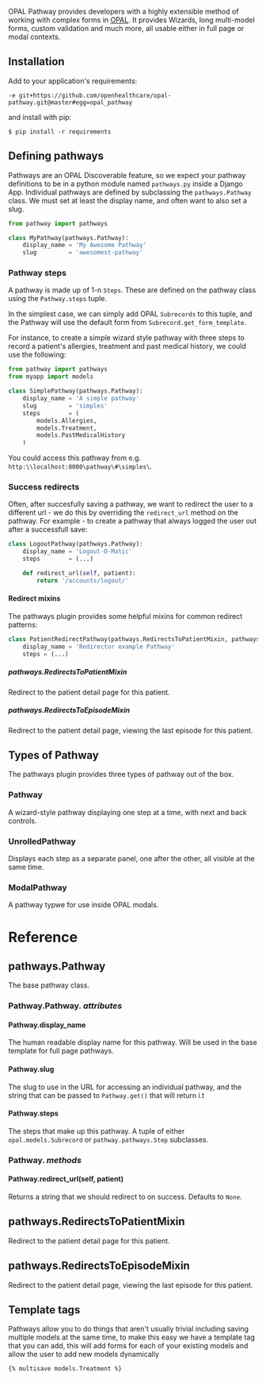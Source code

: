 OPAL Pathway provides developers with a highly extensible method of
working with complex forms in [OPAL](https://github.com/openhealthcare/opal).
It provides Wizards, long multi-model forms, custom validation and much more,
all usable either in full page or modal contexts.

## Installation

Add to your application's requirements:

    -e git+https://github.com/openhealthcare/opal-pathway.git@master#egg=opal_pathway

and install with pip:

    $ pip install -r requirements


## Defining pathways

Pathways are an OPAL Discoverable feature, so we expect your pathway definitions to be in
a python module named `pathways.py` inside a Django App. Individual pathways are defined
by subclassing the `pathways.Pathway` class. We must set at least the display name, and
often want to also set a slug.

```python
from pathway import pathways

class MyPathway(pathways.Pathway):
    display_name = 'My Awesome Pathway'
    slug         = 'awesomest-pathway'
```

### Pathway steps

A pathway is made up of 1-n `Steps`. These are defined on the pathway class using the
`Pathway.steps` tuple.

In the simplest case, we can simply add OPAL `Subrecords` to this tuple, and the Pathway
will use the default form from `Subrecord.get_form_template`.

For instance, to create a simple wizard style pathway with three steps to record a
patient's allergies, treatment and past medical history, we could use the following:

```python
from pathway import pathways
from myapp import models

class SimplePathway(pathways.Pathway):
    display_name = 'A simple pathway'
    slug         = 'simples'
    steps        = (
        models.Allergies,
        models.Treatment,
        models.PastMedicalHistory
    )
```

You could access this pathway from e.g. `http:\\localhost:8000\pathway\#\simples\`.

### Success redirects

Often, after succesfully saving a pathway, we want to redirect the user to a different
url - we do this by overriding the `redirect_url` method on the pathway. For example -
to create a pathway that always logged the user out after a successfull save:

```python
class LogoutPathway(pathways.Pathway):
    display_name = 'Logout-O-Matic'
    steps        = (...)

    def redirect_url(self, patient):
        return '/accounts/logout/'
```

#### Redirect mixins

The pathways plugin provides some helpful mixins for common redirect patterns:

```python
class PatientRedirectPathway(pathways.RedirectsToPatientMixin, pathways.Pathway):
    display_name = 'Redirector example Pathway'
    steps = (...)
```

##### pathways.RedirectsToPatientMixin

Redirect to the patient detail page for this patient.

##### pathways.RedirectsToEpisodeMixin

Redirect to the patient detail page, viewing the last episode for this patient.

## Types of Pathway

The pathways plugin provides three types of pathway out of the box.

### Pathway

A wizard-style pathway displaying one step at a time, with next and back controls.

### UnrolledPathway

Displays each step as a separate panel, one after the other, all visible at the same
time.

### ModalPathway

A pathway typwe for use inside OPAL modals.

# Reference

## pathways.Pathway

The base pathway class.

### Pathway.Pathway. _attributes_

#### Pathway.display_name

The human readable display name for this pathway. Will be used in the base template for
full page pathways.

#### Pathway.slug

The slug to use in the URL for accessing an individual pathway, and the string that can
be passed to `Pathway.get()` that will return i.t

#### Pathway.steps

The steps that make up this pathway. A tuple of either `opal.models.Subrecord` or
`pathway.pathways.Step` subclasses.

### Pathway. _methods_

#### Pathway.redirect_url(self, patient)

Returns a string that we should redirect to on success. Defaults to `None`.

## pathways.RedirectsToPatientMixin

Redirect to the patient detail page for this patient.

## pathways.RedirectsToEpisodeMixin

Redirect to the patient detail page, viewing the last episode for this patient.

## Template tags

Pathways allow you to do things that aren't usually trivial including saving multiple models
at the same time, to make this easy we have a template tag that you can add, this will add
forms for each of your existing models and allow the user to add new models dynamically

```html
{% multisave models.Treatment %}
```
